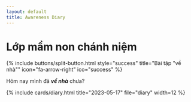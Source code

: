 ```yaml
---
layout: default
title: Awareness Diary
---
```


<h1 class="h3 mb-2 text-gray-800">Lớp mầm non chánh niệm</h1>

{% include buttons/split-button.html style="success" title="Bài tập \"về nhà\"" icon="fa-arrow-right" ico="success" %}

<p class="mb-4">Hôm nay mình đã <b><i>về nhà</i></b> chưa?</p>

<div class="row">
{% include cards/diary.html title="2023-05-17" file="diary" width=12 %}
</div>
